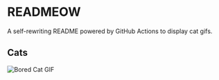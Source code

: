 # READMEOW

A self-rewriting README powered by GitHub Actions to display cat gifs.

## Cats

![Bored Cat GIF](https://media2.giphy.com/media/v1.Y2lkPTlhY2QwMmRhYW0xMml0anVsZjRvZjd4MjE5Y3M2MHRzdzV5N2dtZGgza2ZoYjFxZyZlcD12MV9naWZzX3NlYXJjaCZjdD1n/mlvseq9yvZhba/200.gif)
